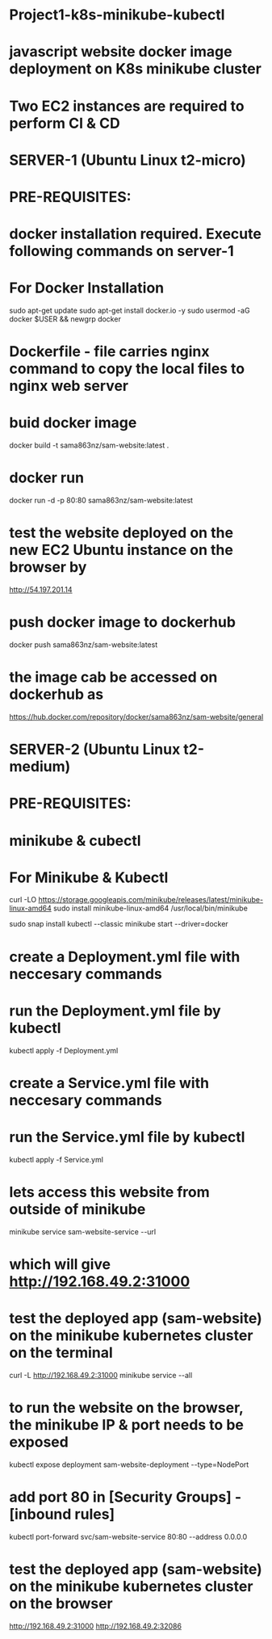 # Project1-k8s-minikube-kubectl
# javascript website docker image deployment on K8s minikube cluster

# Two EC2 instances are required to perform CI & CD


# SERVER-1 (Ubuntu Linux t2-micro)
# PRE-REQUISITES:
# docker installation required. Execute following commands on server-1
# For Docker Installation
sudo apt-get update
sudo apt-get install docker.io -y
sudo usermod -aG docker $USER && newgrp docker

# Dockerfile - file carries nginx command to copy the local files to nginx web server

# buid docker image
docker build -t sama863nz/sam-website:latest .

# docker run
docker run -d -p 80:80 sama863nz/sam-website:latest


# test the website deployed on the new EC2 Ubuntu instance on the browser by
http://54.197.201.14


# push docker image to dockerhub
docker push sama863nz/sam-website:latest

# the image cab be accessed on dockerhub as
https://hub.docker.com/repository/docker/sama863nz/sam-website/general



# SERVER-2 (Ubuntu Linux t2-medium)
# PRE-REQUISITES:
# minikube & cubectl

# For Minikube & Kubectl
curl -LO https://storage.googleapis.com/minikube/releases/latest/minikube-linux-amd64
sudo install minikube-linux-amd64 /usr/local/bin/minikube 

sudo snap install kubectl --classic
minikube start --driver=docker


# create a Deployment.yml file with neccesary commands
# run the Deployment.yml file by kubectl
kubectl apply -f Deployment.yml 

# create a Service.yml file with neccesary commands
# run the Service.yml file by kubectl
kubectl apply -f Service.yml

# lets access this website from outside of minikube
minikube service sam-website-service --url
# which will give http://192.168.49.2:31000

# test the deployed app (sam-website) on the minikube kubernetes cluster on the terminal
curl -L http://192.168.49.2:31000
minikube service --all

# to run the website on the browser, the minikube IP & port needs to be exposed
kubectl expose deployment sam-website-deployment --type=NodePort

# add port 80 in [Security Groups] - [inbound rules]
kubectl port-forward svc/sam-website-service 80:80 --address 0.0.0.0

# test the deployed app (sam-website) on the minikube kubernetes cluster on the browser
http://192.168.49.2:31000
http://192.168.49.2:32086



